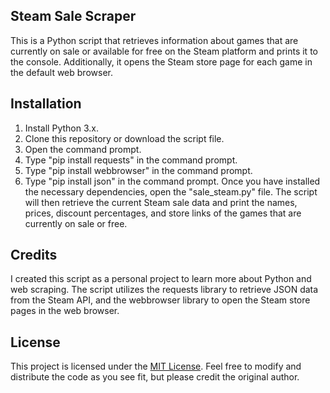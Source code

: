 ## Steam Sale Scraper
This is a Python script that retrieves information about games that are currently on sale or available for free on the Steam platform and prints it to the console. Additionally, it opens the Steam store page for each game in the default web browser.

## Installation
1. Install Python 3.x.
2. Clone this repository or download the script file.
3. Open the command prompt.
4. Type "pip install requests" in the command prompt.
5. Type "pip install webbrowser" in the command prompt.
6. Type "pip install json" in the command prompt.
Once you have installed the necessary dependencies, open the "sale_steam.py" file. The script will then retrieve the current Steam sale data and print the names, prices, discount percentages, and store links of the games that are currently on sale or free.

## Credits
I created this script as a personal project to learn more about Python and web scraping. The script utilizes the requests library to retrieve JSON data from the Steam API, and the webbrowser library to open the Steam store pages in the web browser.

## License
This project is licensed under the [MIT License](https://opensource.org/licenses/MIT). Feel free to modify and distribute the code as you see fit, but please credit the original author.
